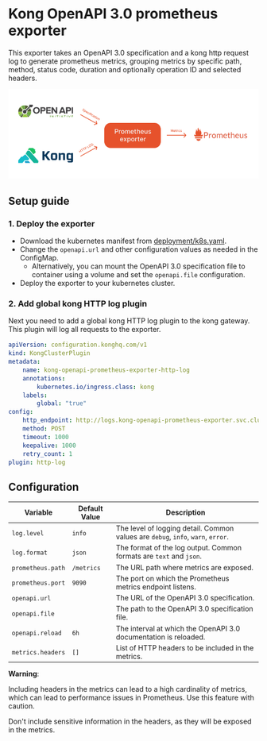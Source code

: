 # Kong OpenAPI 3.0 prometheus exporter

This exporter takes an OpenAPI 3.0 specification and a kong http request log to generate prometheus metrics, grouping metrics by specific path, method, status code, duration and optionally operation ID and selected headers.

<p align="center">
    <img src="assets/diagram.png" alt="Kong OpenAPI 3.0 prometheus exporter" width="800"/>
</p>

## Setup guide

### 1. Deploy the exporter

-   Download the kubernetes manifest from [deployment/k8s.yaml](deployment/k8s.yaml).
-   Change the `openapi.url` and other configuration values as needed in the ConfigMap.
    -   Alternatively, you can mount the OpenAPI 3.0 specification file to container using a volume and set the `openapi.file` configuration.
-   Deploy the exporter to your kubernetes cluster.

### 2. Add global kong HTTP log plugin

Next you need to add a global kong HTTP log plugin to the kong gateway. This plugin will log all requests to the exporter.

```yaml
apiVersion: configuration.konghq.com/v1
kind: KongClusterPlugin
metadata:
    name: kong-openapi-prometheus-exporter-http-log
    annotations:
        kubernetes.io/ingress.class: kong
    labels:
        global: "true"
config:
    http_endpoint: http://logs.kong-openapi-prometheus-exporter.svc.cluster.local:8080
    method: POST
    timeout: 1000
    keepalive: 1000
    retry_count: 1
plugin: http-log
```

## Configuration

| **Variable**                   | **Default Value** | **Description**                                                                  |
| ------------------------------ | ----------------- | -------------------------------------------------------------------------------- |
| `log.level`                    | `info`            | The level of logging detail. Common values are `debug`, `info`, `warn`, `error`. |
| `log.format`                   | `json`            | The format of the log output. Common formats are `text` and `json`.              |
| `prometheus.path`              | `/metrics`        | The URL path where metrics are exposed.                                          |
| `prometheus.port`              | `9090`            | The port on which the Prometheus metrics endpoint listens.                       |
| `openapi.url`                  |                   | The URL of the OpenAPI 3.0 specification.                                        |
| `openapi.file`                 |                   | The path to the OpenAPI 3.0 specification file.                                  |
| `openapi.reload`               | `6h`              | The interval at which the OpenAPI 3.0 documentation is reloaded.                 |
| `metrics.headers`              | `[]`              | List of HTTP headers to be included in the metrics.                              |

**Warning**:

Including headers in the metrics can lead to a high cardinality of metrics, which can lead to performance issues in Prometheus. Use this feature with caution.

Don't include sensitive information in the headers, as they will be exposed in the metrics.
